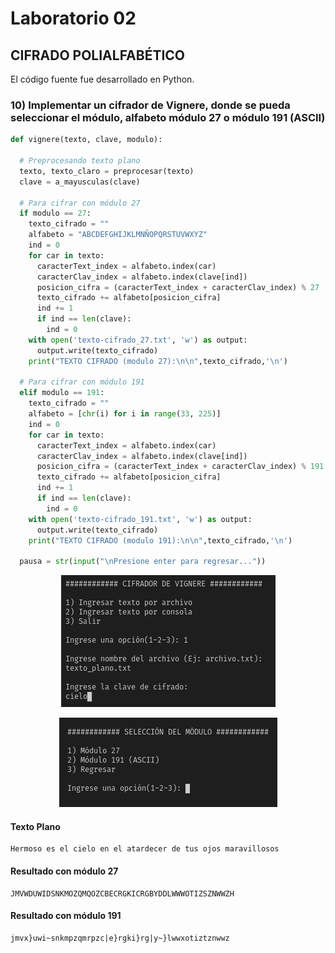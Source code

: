 # Laboratorio 02

## CIFRADO POLIALFABÉTICO

El código fuente fue desarrollado en Python.

### 10) Implementar un cifrador de Vignere, donde se pueda seleccionar el módulo, alfabeto módulo 27 o módulo 191 (ASCII)


```python
def vignere(texto, clave, modulo):
  
  # Preprocesando texto plano
  texto, texto_claro = preprocesar(texto)
  clave = a_mayusculas(clave)

  # Para cifrar con módulo 27
  if modulo == 27:
    texto_cifrado = ""
    alfabeto = "ABCDEFGHIJKLMNÑOPQRSTUVWXYZ"
    ind = 0
    for car in texto:
      caracterText_index = alfabeto.index(car)
      caracterClav_index = alfabeto.index(clave[ind])
      posicion_cifra = (caracterText_index + caracterClav_index) % 27
      texto_cifrado += alfabeto[posicion_cifra]
      ind += 1
      if ind == len(clave): 
        ind = 0
    with open('texto-cifrado_27.txt', 'w') as output:
      output.write(texto_cifrado)
    print("TEXTO CIFRADO (modulo 27):\n\n",texto_cifrado,'\n')

  # Para cifrar con módulo 191
  elif modulo == 191:
    texto_cifrado = ""
    alfabeto = [chr(i) for i in range(33, 225)]
    ind = 0
    for car in texto:
      caracterText_index = alfabeto.index(car)
      caracterClav_index = alfabeto.index(clave[ind])
      posicion_cifra = (caracterText_index + caracterClav_index) % 191
      texto_cifrado += alfabeto[posicion_cifra]
      ind += 1
      if ind == len(clave): 
        ind = 0
    with open('texto-cifrado_191.txt', 'w') as output:
      output.write(texto_cifrado)
    print("TEXTO CIFRADO (modulo 191):\n\n",texto_cifrado,'\n')

  pausa = str(input("\nPresione enter para regresar..."))
```

<p align="center">
  <img src="src/pregunta_10/screens/main_menu.png"/>
</p>
<p align="center">
<img src="src/pregunta_10/screens/modulo_menu.png" />
</p>

#### Texto Plano

```
Hermoso es el cielo en el atardecer de tus ojos maravillosos
```

#### Resultado con módulo 27

```
JMVWDUWIDSNKMOZQMQOZCBECRGKICRGBYDDLWWWOTIZSZNWWZH
```

#### Resultado con módulo 191

```
jmvx}uwi~snkmpzqmrpzc|e}rgki}rg|y~}lwwxotiztznwwz
```
